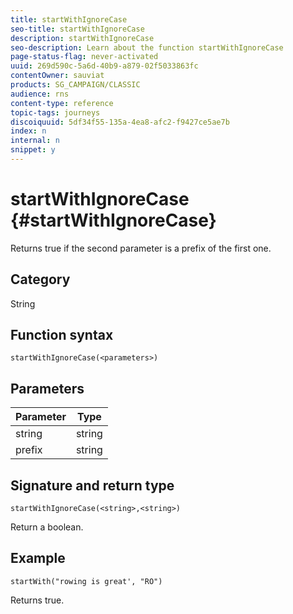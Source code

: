 ```yaml
---
title: startWithIgnoreCase
seo-title: startWithIgnoreCase
description: startWithIgnoreCase
seo-description: Learn about the function startWithIgnoreCase
page-status-flag: never-activated
uuid: 269d590c-5a6d-40b9-a879-02f5033863fc
contentOwner: sauviat
products: SG_CAMPAIGN/CLASSIC
audience: rns
content-type: reference
topic-tags: journeys
discoiquuid: 5df34f55-135a-4ea8-afc2-f9427ce5ae7b
index: n
internal: n
snippet: y
---
```


# startWithIgnoreCase {#startWithIgnoreCase}

Returns true if the second parameter is a prefix of the first one.

## Category

String

## Function syntax

`startWithIgnoreCase(<parameters>)`

## Parameters

| Parameter   | Type  |
|-------------|--------|
| string      | string |
| prefix      | string |

## Signature and return type

`startWithIgnoreCase(<string>,<string>)`

Return a boolean.

## Example

`startWith("rowing is great', "RO")`

Returns true.
